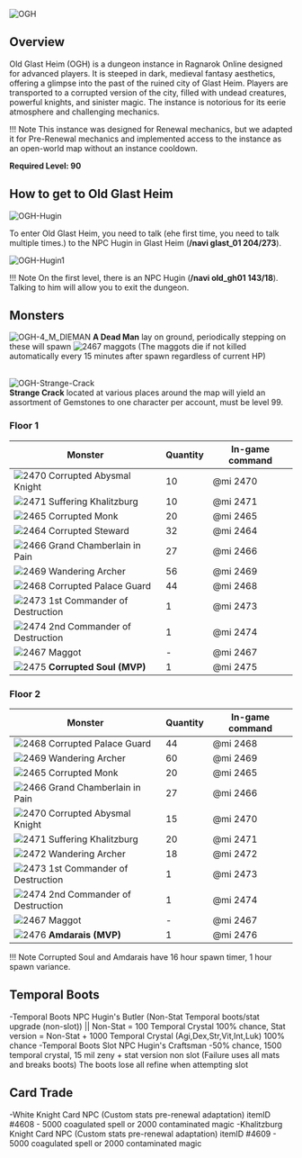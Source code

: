 ![OGH](img/OGH.jpg)

## Overview

Old Glast Heim (OGH) is a dungeon instance in Ragnarok Online designed for advanced players. It is steeped in dark, medieval fantasy aesthetics, offering a glimpse into the past of the ruined city of Glast Heim. Players are transported to a corrupted version of the city, filled with undead creatures, powerful knights, and sinister magic. The instance is notorious for its eerie atmosphere and challenging mechanics.

!!! Note
    This instance was designed for Renewal mechanics, but we adapted it for Pre-Renewal mechanics and implemented access to the instance as an open-world map without an instance cooldown.

**Required Level: 90**

## How to get to Old Glast Heim

![OGH-Hugin](img/OGH-Hugin.png)<br>

To enter Old Glast Heim, you need to talk (еhe first time, you need to talk multiple times.) to the NPC Hugin in Glast Heim (**/navi glast_01 204/273**).

 ![OGH-Hugin1](img/OGH-Hugin1.png)

!!! Note
    On the first level, there is an NPC Hugin (**/navi old_gh01 143/18**). Talking to him will allow you to exit the dungeon.

## Monsters

![OGH-4_M_DIEMAN](img/OGH/4_M_DIEMAN.gif) **A Dead Man** lay on ground, periodically stepping on these will spawn ![2467](img/OGH/2467.gif) maggots (The maggots die if not killed automatically every 15 minutes after spawn regardless of current HP)<br><br>

![OGH-Strange-Crack](img/OGH/OGH-Strange-Crack.png)<br>
**Strange Crack** located at various places around the map will yield an assortment of Gemstones to one character per account, must be level 99.

### Floor 1

| Monster | Quantity | In-game command |
|---------|----------|----------|
| ![2470](img/OGH/2470.gif) Corrupted Abysmal Knight | 10 | @mi 2470 |
| ![2471](img/OGH/2471.gif) Suffering Khalitzburg | 10 | @mi 2471 |
| ![2465](img/OGH/2465.gif) Corrupted Monk | 20 | @mi 2465 |
| ![2464](img/OGH/2464.gif) Corrupted Steward | 32 | @mi 2464 |
| ![2466](img/OGH/2466.gif) Grand Chamberlain in Pain | 27 | @mi 2466 |
| ![2469](img/OGH/2469.gif) Wandering Archer | 56 | @mi 2469 |
| ![2468](img/OGH/2468.gif) Corrupted Palace Guard | 44 | @mi 2468 |
| ![2473](img/OGH/2473.gif) 1st Commander of Destruction | 1 | @mi 2473 |
| ![2474](img/OGH/2474.gif) 2nd Commander of Destruction | 1 | @mi 2474 |
| ![2467](img/OGH/2467.gif) Maggot | - | @mi 2467 |
| ![2475](img/OGH/2475.gif) **Corrupted Soul (MVP)** | 1 | @mi 2475 |

### Floor 2

| Monster | Quantity | In-game command |
|---------|----------|----------|
| ![2468](img/OGH/2468.gif) Corrupted Palace Guard | 44 | @mi 2468 |
| ![2469](img/OGH/2469.gif) Wandering Archer | 60 | @mi 2469 |
| ![2465](img/OGH/2465.gif) Corrupted Monk | 20 | @mi 2465 |
| ![2466](img/OGH/2466.gif) Grand Chamberlain in Pain | 27 | @mi 2466 |
| ![2470](img/OGH/2470.gif) Corrupted Abysmal Knight | 15 | @mi 2470 |
| ![2471](img/OGH/2471.gif) Suffering Khalitzburg | 20 | @mi 2471 |
| ![2472](img/OGH/2472.gif) Wandering Archer | 18 | @mi 2472 |
| ![2473](img/OGH/2473.gif) 1st Commander of Destruction | 1 | @mi 2473 |
| ![2474](img/OGH/2474.gif) 2nd Commander of Destruction | 1 | @mi 2474 |
| ![2467](img/OGH/2467.gif) Maggot | - | @mi 2467 |
| ![2476](img/OGH/2476.gif) **Amdarais (MVP)** | 1 | @mi 2476 |

!!! Note
    Corrupted Soul and Amdarais have 16 hour spawn timer, 1 hour spawn variance.

## Temporal Boots

-Temporal Boots NPC Hugin's Butler (Non-Stat Temporal boots/stat upgrade (non-slot)) ||  Non-Stat = 100 Temporal Crystal 100% chance, Stat version = Non-Stat + 1000 Temporal Crystal (Agi,Dex,Str,Vit,Int,Luk) 100% chance
-Temporal Boots Slot NPC Hugin's Craftsman
 -50% chance, 1500 temporal crystal, 15 mil zeny + stat version non slot (Failure uses all mats and breaks boots) The boots lose all refine when attempting slot


## Card Trade

-White Knight Card NPC (Custom stats pre-renewal adaptation) itemID #4608 - 5000 coagulated spell or 2000 contaminated magic
-Khalitzburg Knight Card NPC (Custom stats pre-renewal adaptation) itemID #4609 - 5000 coagulated spell or 2000 contaminated magic